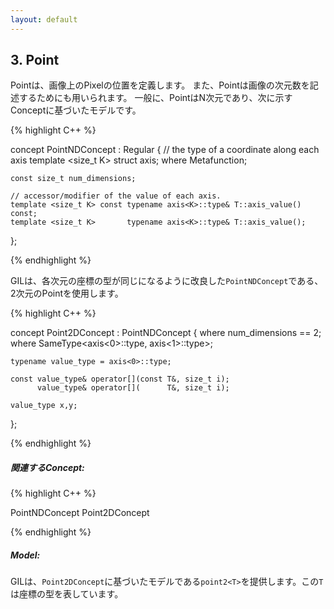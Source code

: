 ```yaml
---
layout: default
---
```


<!-- Copyright 2014 Hiroaki Nishihara

     Distributed under the Boost Software License, Version 1.0.
     (See accompanying file LICENSE_1_0.txt or copy at
     http://www.boost.org/LICENSE_1_0.txt)
-->

<!-- Copyright 2008 Lubomir Bourdev and Hailin Jin

     Distributed under the Boost Software License, Version 1.0.
     (See accompanying file LICENSE_1_0.txt or copy at
     http://www.boost.org/LICENSE_1_0.txt)
-->

<!--
    Copyright 2005-2007 Adobe Systems Incorporated
    Distributed under the MIT License (see accompanying file LICENSE_1_0_0.txt
    or a copy at http://stlab.adobe.com/licenses.html)

    Some files are held under additional license.
    Please see "http://stlab.adobe.com/licenses.html" for more information.
-->


<!--

A point defines the location of a pixel inside an image. It can also be used to describe the dimensions of an image. In most general terms, points are N-dimensional and model the following concept:
concept PointNDConcept<typename T> : Regular<T> {
    // the type of a coordinate along each axis
    template <size_t K> struct axis; where Metafunction<axis>;

    const size_t num_dimensions;

    // accessor/modifier of the value of each axis.
    template <size_t K> const typename axis<K>::type& T::axis_value() const;
    template <size_t K>       typename axis<K>::type& T::axis_value();
};
GIL uses a two-dimensional point, which is a refinement of PointNDConcept in which both dimensions are of the same type:

concept Point2DConcept<typename T> : PointNDConcept<T> {
    where num_dimensions == 2;
    where SameType<axis<0>::type, axis<1>::type>;

    typename value_type = axis<0>::type;

    const value_type& operator[](const T&, size_t i);
          value_type& operator[](      T&, size_t i);

    value_type x,y;
};
Related Concepts:

PointNDConcept<T>
Point2DConcept<T>
Models:

GIL provides a model of Point2DConcept, point2<T> where T is the coordinate type.

-->

## 3. Point
Pointは、画像上のPixelの位置を定義します。
また、Pointは画像の次元数を記述するためにも用いられます。
一般に、PointはN次元であり、次に示すConceptに基づいたモデルです。

{% highlight C++ %}

concept PointNDConcept<typename T> : Regular<T> {
    // the type of a coordinate along each axis
    template <size_t K> struct axis; where Metafunction<axis>;

    const size_t num_dimensions;

    // accessor/modifier of the value of each axis.
    template <size_t K> const typename axis<K>::type& T::axis_value() const;
    template <size_t K>       typename axis<K>::type& T::axis_value();
};

{% endhighlight %}

GILは、各次元の座標の型が同じになるように改良した`PointNDConcept`である、2次元のPointを使用します。

{% highlight C++ %}

concept Point2DConcept<typename T> : PointNDConcept<T> {
    where num_dimensions == 2;
    where SameType<axis<0>::type, axis<1>::type>;

    typename value_type = axis<0>::type;

    const value_type& operator[](const T&, size_t i);
          value_type& operator[](      T&, size_t i);

    value_type x,y;
};

{% endhighlight %}

##### 関連するConcept:

{% highlight C++ %}

PointNDConcept<T>
Point2DConcept<T>

{% endhighlight %}

##### Model:

GILは、`Point2DConcept`に基づいたモデルである`point2<T>`を提供します。この`T`は座標の型を表しています。
